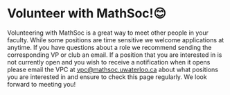 # Volunteer with MathSoc!😊

Volunteering with MathSoc is a great way to meet other people in your faculty. While some positions are time sensitive we welcome applications at anytime. If you have questions about a role we recommend sending the corresponding VP or club an email. If a position that you are interested in is not currently open and you wish to receive a notification when it opens please email the VPC at vpc@mathsoc.uwaterloo.ca about what positions you are interested in and ensure to check this page regularly. We look forward to meeting you!
